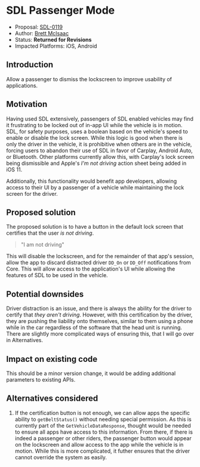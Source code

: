 # SDL Passenger Mode

* Proposal: [SDL-0119](0119-SDL-passenger-mode.md)
* Author: [Brett McIsaac](https://github.com/brettywhite)
* Status: **Returned for Revisions**
* Impacted Platforms: iOS, Android

## Introduction

Allow a passenger to dismiss the lockscreen to improve usability of applications.

## Motivation

Having used SDL extensively, passengers of SDL enabled vehicles may find it frustrating to be locked out of in-app UI while the vehicle is in motion. SDL, for safety purposes, uses a boolean based on the vehicle's speed to enable or disable the lock screen. While this logic is good when there is only the driver in the vehicle, it is prohibitive when others are in the vehicle, forcing users to abandon their use of SDL in favor of Carplay, Android Auto, or Bluetooth. Other platforms currently allow this, with Carplay's lock screen being dismissible and Apple's *I'm not driving* action sheet being added in iOS 11.

Additionally, this functionality would benefit app developers, allowing access to their UI by a passenger of a vehicle while maintaining the lock screen for the driver. 

## Proposed solution

The proposed solution is to have a button in the default lock screen that certifies that the user *is not driving*.

> "I am not driving"

This will disable the lockscreen, and for the remainder of that app's session, allow the app to discard distracted driver `DD_On` or `DD_Off` notifications from Core. This will allow access to the application's UI while allowing the features of SDL to be used in the vehicle.

## Potential downsides

Driver distraction is an issue, and there is always the ability for the driver to certify that *they aren't driving*. However, with this certification by the driver, they are pushing the liability onto themselves, similar to them using a phone while in the car regardless of the software that the head unit is running. There are slightly more complicated ways of ensuring this, that I will go over in Alternatives. 

## Impact on existing code

This should be a minor version change, it would be adding additional parameters to existing APIs.

## Alternatives considered

1. If the certification button is not enough, we can allow apps the specific ability to `getBeltStatus()` without needing special permission. As this is currently part of the `GetVehicleDataResponse`, thought would be needed to ensure all apps have access to this information. From there, if there is indeed a passenger or other riders, the passenger button would appear on the lockscreen and allow access to the app while the vehicle is in motion. While this is more complicated, it futher ensures that the driver cannot override the system as easily. 

